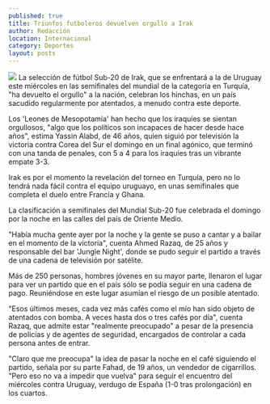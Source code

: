 ```yaml
---
published: true
title: Triunfos futboleros devuelven orgullo a Irak
author: Redacción
location: Internacional
category: Deportes
layout: posts
---
```


![](http://i.imgur.com/F0EBZpKm.jpg)
La selección de fútbol Sub-20 de Irak, que se enfrentará a la de Uruguay este miércoles en las semifinales del mundial de la categoría en Turquía, "ha devuelto el orgullo" a la nación, celebran los hinchas, en un país sacudido regularmente por atentados, a menudo contra este deporte.

Los 'Leones de Mesopotamia' han hecho que los iraquíes se sientan orgullosos, "algo que los políticos son incapaces de hacer desde hace años", estima Yassin Alabd, de 46 años, quien siguió por televisión la victoria contra Corea del Sur el domingo en un final agónico, que terminó con una tanda de penales, con 5 a 4 para los iraquíes tras un vibrante empate 3-3.

Irak es por el momento la revelación del torneo en Turquía, pero no lo tendrá nada fácil contra el equipo uruguayo, en unas semifinales que completa el duelo entre Francia y Ghana.

La clasificación a semifinales del Mundial Sub-20 fue celebrada el domingo por la noche en las calles del país de Oriente Medio.

"Había mucha gente ayer por la noche y la gente se puso a cantar y a bailar en el momento de la victoria", cuenta Ahmed Razaq, de 25 años y responsable del bar 'Jungle Night', donde se pudo seguir el partido a través de una cadena de televisión por satélite.

Más de 250 personas, hombres jóvenes en su mayor parte, llenaron el lugar para ver un partido que en el país sólo se podía seguir en una cadena de pago. Reuniéndose en este lugar asumían el riesgo de un posible atentado.

"Esos últimos meses, cada vez más cafés como el mío han sido objeto de atentados con bomba. A veces hasta dos o tres cafés por día", cuenta Razaq, que admite estar "realmente preocupado" a pesar de la presencia de policías y de agentes de seguridad, encargados de controlar a cada persona antes de entrar.

"Claro que me preocupa" la idea de pasar la noche en el café siguiendo el partido, señala por su parte Fahad, de 19 años, un vendedor de cigarrillos. "Pero eso no va a impedir que vuelva" para seguir el encuentro del miércoles contra Uruguay, verdugo de España (1-0 tras prolongación) en los cuartos.
